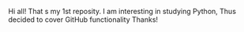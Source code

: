 Hi all!
That s my 1st reposity. 
I am interesting in studying Python, 
Thus decided to cover GitHub functionality
Thanks!
